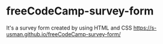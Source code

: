# freeCodeCamp-survey-form
It's a survey form created by using HTML and CSS
https://s-usman.github.io/freeCodeCamp-survey-form/

